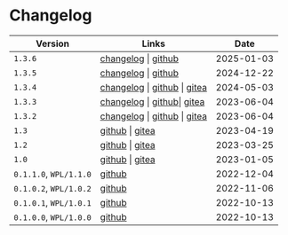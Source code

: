  # Changelog
 


| Version | Links | Date |
|---------|-------|------|
| `1.3.6` | [changelog](./changelog/1.3.6.md) \| [github](https://github.com/bismuthlang/bismuth/releases/tag/v1.3.6) | 2025-01-03 | 
| `1.3.5` | [changelog](./changelog/1.3.5.md) \| [github](https://github.com/bismuthlang/bismuth/releases/tag/v1.3.5) | 2024-12-22 |  
| `1.3.4` | [changelog](./changelog/1.3.4.md) \| [github](https://github.com/ahfriedman/bismuth/releases/tag/v1.3.4) \| [gitea](https://gitea.ahfriedman.com/ahf/prism/releases/tag/v1.3.4) | 2024-05-03 |
| `1.3.3` | [changelog](./changelog/1.3.3.md) \| [github](https://github.com/ahfriedman/bismuth/releases/tag/av1.3.3)\| [gitea](https://gitea.ahfriedman.com/ahf/prism/releases/tag/v1.3.3) | 2023-06-04 |
| `1.3.2` | [changelog](./changelog/1.3.2.md) \| [github](https://github.com/ahfriedman/bismuth/releases/tag/v1.3.2) \| [gitea](https://gitea.ahfriedman.com/ahf/prism/releases/tag/v1.3.2) | 2023-06-04 |
| `1.3` | [github](https://github.com/ahfriedman/bismuth/releases/tag/v1.3) \| [gitea](https://gitea.ahfriedman.com/ahf/prism/releases/tag/v1.3) | 2023-04-19 |
| `1.2` | [github](https://github.com/ahfriedman/bismuth/releases/tag/v1.2) \| [gitea](https://gitea.ahfriedman.com/ahf/prism/releases/tag/v1.2) | 2023-03-25 | 
| `1.0` | [github](https://github.com/ahfriedman/bismuth/releases/tag/v1.0) \| [gitea](https://gitea.ahfriedman.com/ahf/prism/releases/tag/v1.0) | 2023-01-05 | 
| `0.1.1.0`, `WPL/1.1.0` | [github](https://github.com/ahfriedman/wpl/releases/tag/v1.1.0-alpha) |2022-12-04|
| `0.1.0.2`, `WPL/1.0.2` | [github](https://github.com/ahfriedman/wpl/releases/tag/v1.0.2-alpha) |2022-11-06|
| `0.1.0.1`, `WPL/1.0.1` | [github](https://github.com/ahfriedman/wpl/releases/tag/v1.0.1-alpha) |2022-10-13|
| `0.1.0.0`, `WPL/1.0.0` | [github](https://github.com/ahfriedman/wpl/releases/tag/v1.0.0-alpha) |2022-10-13|



[^wpl]: The project Bismuth was forked from, [ahfriedman/WPL](https://github.com/ahfriedman/wpl), was Alex's final project for *CS544 Compiler Construction*, taught by Professor Gary Pollice, based on the course's programming language WPL. Thank you Professor Pollice for allowing me to do this for my final project and allowing me to open source Bismuth, my version of WPL, and related course materials. 
